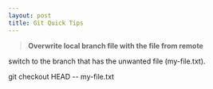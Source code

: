 ```yaml
---
layout: post
title: Git Quick Tips
---
```

> **Overwrite local branch file with the file from remote**

switch to the branch that has the unwanted file (my-file.txt).

git checkout HEAD -- my-file.txt

